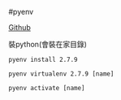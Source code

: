 #pyenv

<a href="https://github.com/yyuu/pyenv-installer">
    Github
</a>

裝python(會裝在家目錄)

    pyenv install 2.7.9

    pyenv virtualenv 2.7.9 [name]

    pyenv activate [name]
